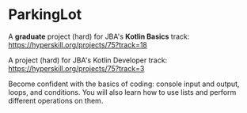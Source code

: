# ParkingLot
A **graduate** project (hard) for JBA's **Kotlin Basics** track: https://hyperskill.org/projects/75?track=18

A project (hard) for JBA's Kotlin Developer track: https://hyperskill.org/projects/75?track=3

Become confident with the basics of coding: console input and output, loops, and conditions.
You will also learn how to use lists and perform different operations on them.
